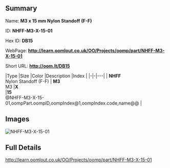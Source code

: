 

## Summary
 
Name: __M3 x 15 mm Nylon Standoff (F-F)__

ID: __NHFF-M3-X-15-01__

Hex ID: __DB15__

WebPage: __http://learn.oomlout.co.uk/OO/Projects/oomp/part/NHFF-M3-X-15-01__

Short URL: __http://oom.lt/DB15__


|Type   |Size   |Color   |Description   |Index   |
|-|-|---|
| __NHFF__ <br>Nylon Standoff (F-F)  | __M3__<br>M3   |__X__<br>    |__15__<br>@NHFF-M3-X-15-01,oompPart.oompID,oompIndex@1,oompIndex.code,name@@ |


## Images
![NHFF-M3-X-15-01](http://oomlout.com/oomp-gen/parts/NHFF-M3-X-15-01/NHFF-M3-X-15-01_420.jpg)

## Full Details

 http://learn.oomlout.co.uk/OO/Projects/oomp/part/NHFF-M3-X-15-01


